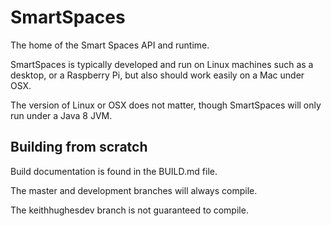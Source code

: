 # SmartSpaces

The home of the Smart Spaces API and runtime.

SmartSpaces is typically developed and run on Linux machines
such as a desktop, or a Raspberry Pi, but also should work easily on a Mac
under OSX.

The version of Linux or OSX does not matter, though SmartSpaces will only
run under a Java 8 JVM.

## Building from scratch

Build documentation is found in the BUILD.md file.

The master and development branches will always compile.

The keithhughesdev branch is not guaranteed to compile.

